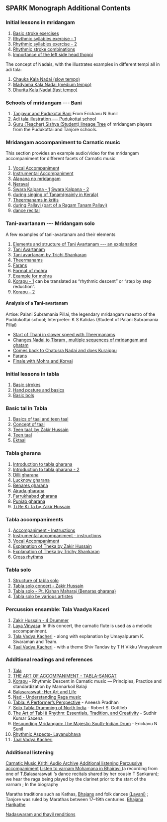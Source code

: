 ## SPARK Monograph Additional Contents

### Initial lessons in mridangam

1. [Basic stroke exercises](https://youtu.be/biXasK3X2EI)
2. [Rhythmic syllables exercise - 1](https://www.youtube.com/watch?v=hlJXnyEupDs&t=49s)
3. [Rhythmic syllables exercise - 2](https://www.youtube.com/watch?v=EpD0LYmhQkI&list=PLBjXyeBZLWCUAaiRn4dNlf_atzoiz_ofv&index=4)
4. [Rhythmic stroke combinations](https://youtu.be/hlJXnyEupDs?t=1067)
5. [Importance of the left side head thoppi](https://youtu.be/7u-hiSKwUd8?t=255)

The concept of Nadais, with the illustrates examples in different tempi all in adi tala:
1. [Chauka Kala Nadai (slow tempo)](https://youtu.be/fk07KY7lPlo?t=3864)
2. [Madyama Kala Nadai (medium tempo)](https://youtu.be/fk07KY7lPlo?t=3907)
3. [Dhurita Kala Nadai (fast tempo)](https://youtu.be/fk07KY7lPlo?t=3953)


### Schools of mridangam --- Bani
1. [Tanjavur and Pudukotai Bani](https://youtu.be/_83dUdLw87o?t=99) From Erickavu N Sunil
2. [Adi tala illustration --- Pudukottai school](https://youtu.be/8OmSC0TL8YQ?t=1272)
3. [Guru (Teacher) Sishya (Student) lineage Tree](http://www.carnaticcorner.com/articles/guru-sishya-mridangists.html) of mridangam players from the Pudukottai and Tanjore schools.


### Mridangam accompaniment to Carnatic music

This section provides an example audio/video for the mridangam accompaniment for different facets of Carnatic music

1. [Vocal Accompaniment](https://youtu.be/Nvn-7H_GIdA?t=685)
2. [Instrumental Accompaniment](https://youtu.be/RcUGppUD2J8?t=1412)
3. [Alapana no mridangam](https://youtu.be/hECvvLVgDIU)
4. [Neraval](https://youtu.be/0kFLHBihXbY)
5. [Swara Kalpana - 1](https://youtu.be/Peg8m5Jb2b0) [Swara Kalpana - 2](https://youtu.be/U-vThKPxv6U?t=3027)
6. [during singing of Tanam(mainly in Kerala)](https://youtu.be/vJBF3AM_an4?t=1039)
7. [Theermanams in kritis](https://youtu.be/FG8qGgXZDNY?t=1069)
8. [during Pallavi (part of a Ragam Tanam Pallavi)](https://youtu.be/Jph6jzZM72A?t=16)
9. [dance recital](https://youtu.be/qjbq8nG72RI?t=34)


### Tani-avartanam --- Mridangam solo

A few examples of tani-avartanam and their elements
1. [Elements and structure of Tani Avartanam --- an explanation](https://youtu.be/2hIAK8XGIT4)
2. [Tani Avartanam](https://www.youtube.com/user/indiandrumbeats/videos)
3. [Tani avartanam by Trichi Shankaran](https://www.youtube.com/watch?v=5OX2TuHmtSI)
4. [Theermanams](https://youtu.be/8OmSC0TL8YQ?t=3688)
5. [Farans](https://youtu.be/fk07KY7lPlo?t=5540)
6. [Format of mohra](https://youtu.be/d8_NvS3DJ2E?t=244)
7. [Example for mohra](https://youtu.be/fk07KY7lPlo?t=5577)
8. [Korapu - 1](https://youtu.be/mGFxqw7nIcs) can be translated as “rhythmic descent” or “step by step reduction”. 
9. [Korapu - 2](https://youtu.be/iZXfx7pRJ5s)

#### Analysis of a Tani-avartanam
Artise: Palani Subramania Pillai, the legendary mridangam maestro of the Puddukottai school; 
Interpreter: K S Kalidas (Student of Palani Subramania Pillai)

* [Start of Thani in slower speed with Theermanams](https://www.youtube.com/watch?v=dG1LZ5-RDoU)
* [Changes Nadai to Tisram , multiple sequences of mridangam and ghatam](https://youtu.be/dG1LZ5-RDoU?t=260)
* [Comes back to Chatusra Nadai and does Kuraippu](https://youtu.be/dG1LZ5-RDoU?t=664)
* [Farans](https://youtu.be/dG1LZ5-RDoU?t=968)
* [Finale with Mohra and Korvai](https://youtu.be/dG1LZ5-RDoU?t=1008)


### Initial lessons in tabla
1. [Basic strokes](https://chandrakantha.com/tablasite/bsicbols.htm)
2. [Hand posture and basics](https://www.youtube.com/watch?v=mLB4qblMi9M)
3. [Basic bols](https://www.youtube.com/watch?v=fbIm5y0pxr8)

### Basic tal in Tabla
1. [Basics of taal and teen taal](https://www.youtube.com/watch?v=X1YmwoeBwYk)
2. [Concept of taal](https://www.youtube.com/watch?v=xcPUnpOLDYM)
3. [Teen taal, by Zakir Hussain](https://youtu.be/rlCWnGwWqXk?t=173)
4. [Teen taal](https://www.youtube.com/watch?v=RYm_mjrxquo)
5. [Ektaal](https://www.youtube.com/watch?v=-6VpKG1Iq_Y)


### Tabla gharana
1. [Introduction to tabla gharana](https://www.youtube.com/watch?v=Z_eAB6M5YOs)
2. [Introduction to tabla gharana - 2](https://www.youtube.com/watch?v=RbVtqIao1BI)
3. [Dilli gharana](https://www.youtube.com/watch?v=Yx0LO281JNs)
4. [Lucknow gharana](https://www.youtube.com/watch?v=PcZZppKMY9w&list=PLmUEimMp8KrqrrYra5ZyNautodEEF7Q7k&index=6)
5. [Benares gharana](https://www.youtube.com/watch?v=U2JIb90p-44)
6. [Ajrada gharana](https://scroll.in/article/820739/listen-habibuddin-khan-of-the-ajrada-gharana-displays-his-mastery-and-wit-with-the-tabla)
7. [Farrukhabad gharana](https://youtu.be/S6v9hsuPpa4?t=26)
8. [Punjab gharana](https://www.youtube.com/watch?v=RL90kOckPAY)
9. [Ti Re Ki Ta by Zakir Hussain](https://youtu.be/q4u0AEl7xHw)


### Tabla accompaniments

1. [Accompaniment - Instructions](https://www.youtube.com/watch?v=b3FIVaFZdiM)
2. [Instrumental accompaniment - instructions](https://www.youtube.com/watch?v=LNcTFNHEd2U)
3. [Vocal Accompaniment](https://youtu.be/-2RycKJJKQY?t=1847)
4. [Explanation of Theka by Zakir Hussain](https://youtu.be/rlCWnGwWqXk?t=155)
5. [Explanation of Theka by Trichy Shankaran](https://youtu.be/8OmSC0TL8YQ?t=1176)
6. [Cross rhythms](https://youtu.be/-2RycKJJKQY?t=1707)

### Tabla solo
1. [Structure of tabla solo](https://youtu.be/rlCWnGwWqXk?t=215)
2. [Tabla solo concert - Zakir Hussain](https://www.youtube.com/watch?v=ZtRPB8xHP8M)
3. [Tabla solo - Pt. Kishan Maharaj (Benaras gharana)](https://www.youtube.com/watch?v=YDpbRSRB0zE)
4. [Tabla solo by various artistes](https://www.youtube.com/playlist?list=PLeMnggaMTpf1g6kq9fjhOAVIVecf3YQ6O)


### Percussion ensamble: Tala Vaadya Kaceri
1. [Zakir Hussain - 4 Drummer](https://www.youtube.com/watch?v=Zy_CvwElJ28)
2. [Laya Vinyasa](https://www.youtube.com/watch?v=IjU2AJq34oo): In this concert, the carnatic flute is used as a melodic accompaniment.
3. [Tala Vadya Kacheri](https://www.youtube.com/watch?v=pViExwiwQTA) - along with explanation by Umayalpuram K. Sivaraman and Team.
4. [Taal Vadya Kacheri](https://www.youtube.com/watch?v=FS6ec2QUxSI) - with a theme Shiv Tandav by T H Vikku Vinayakram


### Additional readings and references
1. [Tala](https://www.wikiwand.com/en/Tala_(music))
2. [THE ART OF ACCOMPANIMENT - TABLA-SANGAT](https://www.india-instruments.com/the-art-of-accompaniment-tabla-sangat-with-ashis-paul.html)
3. [Korapu](https://www.academia.edu/36662438/Rhythmic_Descent_in_Karnatic_Music_Principles_Practice_and_standardization) - Rhythmic Descent in Carnatic music — Principles, Practice and standardization by Mannarkoil Balaji
4. [Balasaraswati: Her Art and Life](https://www.amazon.com/Balasaraswati-Douglas-M-Knight-Jr/dp/9387578127/ref=tmm_pap_swatch_0?_encoding=UTF8&qid=&sr=)
5. [Nad - Understanding Raga music](https://www.amazon.in/Nad-BPI-India/dp/8186982078/ref=tmm_pap_swatch_0?_encoding=UTF8&qid=&sr=)
6. [Tabla: A Performer’s Perspective](https://aneeshpradhan.com/product/tabla-a-performers-perspective/) - Aneesh Pradhan
7. [Solo Tabla Drumming of North India](https://www.amazon.in/Solo-Tabla-Drumming-North-India/dp/8120810953) - Robert S. Gottlieb
8. [The Art of Tabl ̄a Rhythm: Essentials, Tradition, and Creativity](https://www.amazon.in/Art-Tabla-Rhythm-Essentials-Creativity/dp/8124603685) - Sudhir Kumar Saxena
9. [Resounding Mridangam: The Majestic South-Indian Drum](https://www.amazon.in/Resounding-Mridangam-Majestic-South-Indian-Drum/dp/B08XXZXRDY/ref=sr_1_1?crid=QKB7KG8E9WM3&keywords=Resounding+Mridangam%3A+The+Majestic+South+Indian+Drum.&qid=1643544233&s=books&sprefix=resounding+mridangam+the+majestic+south+indian+drum.+%2Cstripbooks%2C350&sr=1-1) - Erickavu N Sunil
10. [Rhythmic Aspects- Layanubhava](http://carnatica.net/sangeet/layanubhava1.htm)
11. [Taal Vadya Kacheri](https://tabla.org/taalvadya-kachari)




### Additional listening
[Carnatic Music Krithi Audio Archive](http://www.shivkumar.org/music/index.html)
[Additional listening Percussive accompaniment](https://youtu.be/5ieDfX2-sM8?t=882)
[Listen to varnam Mohamana in Bhairavi ](https://youtu.be/71nuLFVXzjc) (a recording from one of T.Balasaraswati ‘s dance recitals shared by her cousin T Sankaran); we hear the raga being played by the clarinet prior to the start of the varnam ; In the biography 

Maratha traditions such as Kathas, [Bhajans](https://youtu.be/8ON3q8XXyLQ) and folk dances [(Lavani)](https://youtu.be/GOEJZslEu6I) ; Tanjore was ruled by Marathas between 17–19th centuries. 
[Bhajana](https://youtu.be/6rUJEr7cCb0?t=356)
[Harikathe](https://youtu.be/Vy7DoFIJx-4)

[Nadaswaram and thavil renditions](https://www.youtube.com/playlist?list=PLTxTDSSOEwjJuaQo6dHHJQFA0aIAa1f-T)







